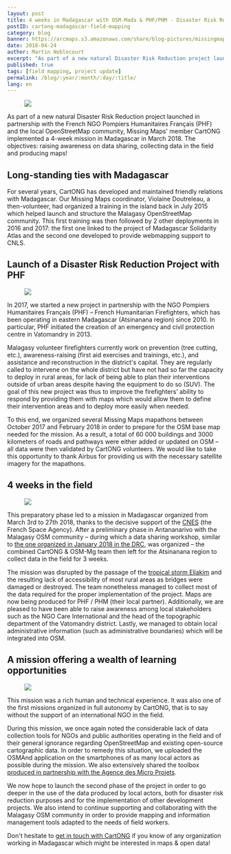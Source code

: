 ```yaml
---
layout: post
title: 4 weeks in Madagascar with OSM-Mada & PHF/PHM - Disaster Risk Reduction project
postID: cartong-madagascar-field-mapping
category: blog
banner: https://arcmaps.s3.amazonaws.com/share/blog-pictures/missingmaps-blog_20180424_banner.jpg
date: 2018-04-24
author: Martin Noblecourt
excerpt: "As part of a new natural Disaster Risk Reduction project launched in partnership with the French NGO <a href='http://pohf.org/'>Pompiers Humanitaires Français (PHF)</a> and the <a href='https://www.facebook.com/OpenStreetMap.Madagascar/'>local OpenStreetMap community</a>, Missing Maps member CartONG implemented a 4-week mission in Madagascar in March 2018. The objectives: raising awareness on data sharing, collecting data in the field and producing maps!"
published: true
tags: [field mapping, project update]
permalink: /blog/:year/:month/:day/:title/
lang: en
---
```


<figure>
<img src="https://arcmaps.s3.amazonaws.com/share/blog-pictures/missingmaps-blog_20180424_atsinanana.jpg">
</figure>

As part of a new natural Disaster Risk Reduction project launched in partnership with the French NGO Pompiers Humanitaires Français (PHF) and the local OpenStreetMap community, Missing Maps' member CartONG implemented a 4-week mission in Madagascar in March 2018. The objectives: raising awareness on data sharing, collecting data in the field and producing maps!

## Long-standing ties with Madagascar

For several years, CartONG has developed and maintained friendly relations with Madagascar. Our Missing Maps coordinator, Violaine Doutreleau, a then-volunteer, had organized a training in the island back in July 2015 which helped launch and structure the Malagasy OpenStreetMap community. This first training was then followed by 2 other deployments in 2016 and 2017: the first one linked to the project of Madagascar Solidarity Atlas and the second one developed to provide webmapping support to CNLS.
 
## Launch of a Disaster Risk Reduction Project with PHF

<figure>
<img src="https://arcmaps.s3.amazonaws.com/share/blog-pictures/missingmaps-blog_20180424_workgroup1.jpg">
</figure>

In 2017, we started a new project in partnership with the NGO Pompiers Humanitaires Français (PHF) – French Humanitarian Firefighters, which has been operating in eastern Madagascar (Atsinanana region) since 2010. In particular, PHF initiated the creation of an emergency and civil protection centre in Vatomandry in 2013.

Malagasy volunteer firefighters currently work on prevention (tree cutting, etc.), awareness-raising (first aid exercises and trainings, etc.), and assistance and reconstruction in the district's capital. They are regularly called to intervene on the whole district but have not had so far the capacity to deploy in rural areas, for lack of being able to plan their interventions outside of urban areas despite having the equipment to do so (SUV). The goal of this new project was thus to improve the firefighters’ ability to respond by providing them with maps which would allow them to define their intervention areas and to deploy more easily when needed.

To this end, we organized several Missing Maps mapathons between October 2017 and February 2018 in order to prepare for the OSM base map needed for the mission. As a result, a total of 60 000 buildings and 3000 kilometers of roads and pathways were either added or updated on OSM – all data were then validated by CartONG volunteers. We would like to take this opportunity to thank Airbus for providing us with the necessary satellite imagery for the mapathons.

## 4 weeks in the field

<figure>
<img src="https://arcmaps.s3.amazonaws.com/share/blog-pictures/missingmaps-blog_20180424_workgroup2.jpg">
</figure>

This preparatory phase led to a mission in Madagascar organized from March 3rd to 27th 2018, thanks to the decisive support of the [CNES](http://cnes.fr/en) (the French Space Agency). After a preliminary phase in Antananarivo with the Malagasy OSM community – during which a data sharing workshop, similar to [the one organized in January 2018 in the DRC](http://www.cartong.org/activity/building-data-collaborative-support-sdgs-health-and-wash-malawi-and-drc), was organized – the combined CartONG & OSM-Mg team then left for the Atsinanana region to collect data in the field for 3 weeks.

The mission was disrupted by the passage of the [tropical storm Eliakim](http://twitter.com/assocCartONG/status/975740284284882944) and the resulting lack of accessibility of most rural areas as bridges were damaged or destroyed. The team nonetheless managed to collect most of the data required for the proper implementation of the project. Maps are now being produced for PHF / PHM (their local partner). Additionally, we are pleased to have been able to raise awareness among local stakeholders such as the NGO Care International and the head of the topographic department of the Vatomandry district. Lastly, we managed to obtain local administrative information (such as administrative boundaries) which will be integrated into OSM.

## A mission offering a wealth of learning opportunities

<figure>
<img src="https://arcmaps.s3.amazonaws.com/share/blog-pictures/missingmaps-blog_20180424_fieldwork.jpg">
</figure>

This mission was a rich human and technical experience. It was also one of the first missions organized in full autonomy by CartONG, that is to say without the support of an international NGO in the field.

During this mission, we once again noted the considerable lack of data collection tools for NGOs and public authorities operating in the field and of their general ignorance regarding OpenStreetMap and existing open-source cartographic data. In order to remedy this situation, we uploaded the OSMAnd application on the smartphones of as many local actors as possible during the mission. We also extensively shared the toolbox [produced in partnership with the Agence des Micro Projets](http://cartong.org/news/icts-and-small-aid-organisations-publication-study-and-toolbox).

We now hope to launch the second phase of the project in order to go deeper in the use of the data produced by local actors, both for disaster risk reduction purposes and for the implementation of other development projects. We also intend to continue supporting and collaborating with the Malagasy OSM community in order to provide mapping and information management tools adapted to the needs of field workers.

Don't hesitate to [get in touch with CartONG](http://cartong.org/fr/contact-us) if you know of any organization working in Madagascar which might be interested in maps & open data! 
